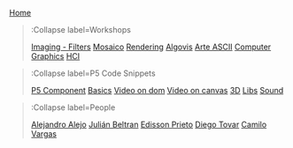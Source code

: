 [Home](/)

> :Collapse label=Workshops
>
> [Imaging - Filters](/docs/workshops/filters)
> [Mosaico](/docs/workshops/mosaico)
> [Rendering](/docs/workshops/rendering)
> [Algovis](/docs/workshops/algovis)
> [Arte ASCII](/docs/workshops/ArteASCII)
> [Computer Graphics](/docs/workshops/cg)
> [HCI](/docs/workshops/hci)

> :Collapse label=P5 Code Snippets
> 
> [P5 Component](/docs/snippets/component)
> [Basics](/docs/snippets/basic)
> [Video on dom](/docs/snippets/video-dom)
> [Video on canvas](/docs/snippets/video-canvas)
> [3D](/docs/snippets/3d)
> [Libs](/docs/snippets/lib)
> [Sound](/docs/snippets/sound)

> :Collapse label=People
> 
> [Alejandro Alejo](/docs/members/AlejandroAlejo)
> [Julián Beltran](/docs/members/JulianBeltran)
> [Edisson Prieto](/docs/members/EdissonPrieto)
> [Diego Tovar](/docs/members/diego)
> [Camilo Vargas](/docs/members/CamiloVargas)